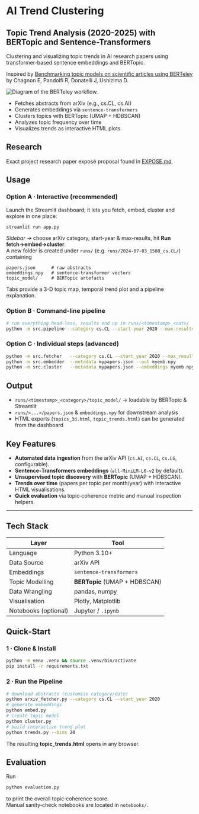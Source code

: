 # AI Trend Clustering 
## Topic Trend Analysis (2020-2025) with BERTopic and Sentence-Transformers

Clustering and visualizing topic trends in AI research papers using transformer-based sentence embeddings and BERTopic.

Inspired by [Benchmarking topic models on scientific articles using BERTeley](https://www.sciencedirect.com/science/article/pii/S2949719123000419) by Chagnon E, Pandolfi R, Donatelli J, Ushizima D.

![Diagram of the BERTeley workflow.](https://ars.els-cdn.com/content/image/1-s2.0-S2949719123000419-gr1.jpg)

- Fetches abstracts from arXiv (e.g., cs.CL, cs.AI)
- Generates embeddings via `sentence-transformers`
- Clusters topics with BERTopic (UMAP + HDBSCAN)
- Analyzes topic frequency over time
- Visualizes trends as interactive HTML plots

## Research
Exact project research paper exposé proposal found in [EXPOSE.md](EXPOSE.md).

## Usage
### Option A · Interactive (recommended)

Launch the Streamlit dashboard; it lets you fetch, embed, cluster and explore in one place:

```bash
streamlit run app.py
```

*Sidebar →* choose arXiv category, start-year & max-results, hit **Run fetch→embed→cluster**.  
A new folder is created under `runs/` (e.g. `runs/2024-07-03_1508_cs.CL/`) containing

```
papers.json      # raw abstracts
embeddings.npy   # sentence-transformer vectors
topic_model/     # BERTopic artefacts
```

Tabs provide a 3-D topic map, temporal trend plot and a pipeline explanation.

### Option B · Command-line pipeline

```bash
# run everything head-less, results end up in runs/<timestamp>_<cat>/
python -m src.pipeline --category cs.CL --start-year 2020 --max-results 1000
```

### Option C · Individual steps (advanced)

```bash
python -m src.fetcher   --category cs.CL --start_year 2020 --max_results 1000 --out mypapers.json
python -m src.embedder  --metadata mypapers.json --out myemb.npy
python -m src.cluster   --metadata mypapers.json --embeddings myemb.npy --out my_topic_model
```

## Output
- `runs/<timestamp>_<category>/topic_model/` → loadable by BERTopic & Streamlit  
- `runs/<...>/papers.json` & `embeddings.npy` for downstream analysis  
- HTML exports (`topics_3d.html`, `topic_trends.html`) can be generated from the dashboard

## Key Features
- **Automated data ingestion** from the arXiv API (`cs.AI`, `cs.CL`, `cs.LG`, configurable).
- **Sentence‑Transformers embeddings** (`all‑MiniLM‑L6‑v2` by default).
- **Unsupervised topic discovery** with **BERTopic** (UMAP + HDBSCAN).
- **Trends over time** (papers per topic per month/year) with interactive HTML visualisations.
- **Quick evaluation** via topic‑coherence metric and manual inspection helpers.

---

## Tech Stack
| Layer | Tool |
|-------|------|
| Language | Python 3.10+ |
| Data Source | arXiv API |
| Embeddings | `sentence-transformers` |
| Topic Modelling | **BERTopic** (UMAP + HDBSCAN) |
| Data Wrangling | pandas, numpy |
| Visualisation | Plotly, Matplotlib |
| Notebooks (optional) | Jupyter / `.ipynb` |

## Quick‑Start

### 1 · Clone & Install
```bash
python -m venv .venv && source .venv/bin/activate
pip install -r requirements.txt
```

### 2 · Run the Pipeline
```bash
# download abstracts (customise category/date)
python arxiv_fetcher.py --category cs.CL --start_year 2020
# generate embeddings
python embed.py
# create topic model
python cluster.py
# build interactive trend plot
python trends.py --bins 20
```
The resulting **topic_trends.html** opens in any browser.

## Evaluation
Run
```bash
python evaluation.py
```
to print the overall topic‑coherence score.  
Manual sanity‑check notebooks are located in `notebooks/`.